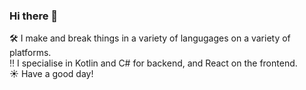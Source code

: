 ### Hi there 👋

🛠 I make and break things in a variety of langugages on a variety of platforms.  
‼️ I specialise in Kotlin and C# for backend, and React on the frontend.  
☀️ Have a good day!
